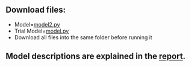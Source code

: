   ## Download files:
  - Model=[model2.py](https://github.com/SreenivasuAkella/SOI_23/blob/main/model2.ipynb)
  - Trial Model=[model.py](https://github.com/SreenivasuAkella/SOI_23/blob/main/model.ipynb)
  - Download all files into the same folder before running it
  ## Model descriptions are explained in the [report](https://github.com/MohdJunaiduddin/SOI_23/blob/main/ml-report.pdf).
